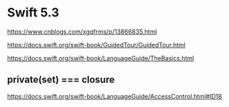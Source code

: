 # Swift 5.3


https://www.cnblogs.com/xgqfrms/p/13866835.html


https://docs.swift.org/swift-book/GuidedTour/GuidedTour.html


https://docs.swift.org/swift-book/LanguageGuide/TheBasics.html

## private(set) === closure

https://docs.swift.org/swift-book/LanguageGuide/AccessControl.html#ID18

